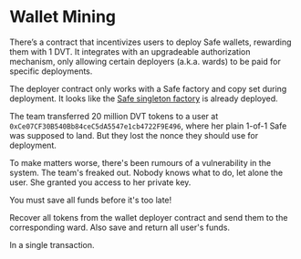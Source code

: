 # Wallet Mining

There’s a contract that incentivizes users to deploy Safe wallets, rewarding them with 1 DVT. It integrates with an upgradeable authorization mechanism, only allowing certain deployers (a.k.a. wards) to be paid for specific deployments.

The deployer contract only works with a Safe factory and copy set during deployment. It looks like the [Safe singleton factory](https://github.com/safe-global/safe-singleton-factory) is already deployed.

The team transferred 20 million DVT tokens to a user at `0xCe07CF30B540Bb84ceC5dA5547e1cb4722F9E496`, where her plain 1-of-1 Safe was supposed to land. But they lost the nonce they should use for deployment.

To make matters worse, there's been rumours of a vulnerability in the system. The team's freaked out. Nobody knows what to do, let alone the user. She granted you access to her private key.

You must save all funds before it's too late!

Recover all tokens from the wallet deployer contract and send them to the corresponding ward. Also save and return all user's funds.

In a single transaction.

